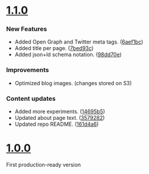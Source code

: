 # [1.1.0](https://github.com/datyayu/new-datyayu.xyz/tree/1.1.0)

### New Features
- Added Open Graph and Twitter meta tags. ([6aef1bc](https://github.com/datyayu/new-datyayu.xyz/commit/6aef1bc))
- Added title per page. ([7bed93c](https://github.com/datyayu/new-datyayu.xyz/commit/7bed93c))
- Added json+ld schema notation. ([98dd70e](https://github.com/datyayu/new-datyayu.xyz/commit/98dd70e))

### Improvements
- Optimized blog images. (changes stored on S3)

### Content updates
- Added more experiments. ([14695b5](https://github.com/datyayu/new-datyayu.xyz/commit/14695b5))
- Updated about page text. ([3579282](https://github.com/datyayu/new-datyayu.xyz/commit/3579282))
- Updated repo README. ([161d4a6](https://github.com/datyayu/new-datyayu.xyz/commit/161d4a6))

# [1.0.0](https://github.com/datyayu/new-datyayu.xyz/tree/1.0.0)
First production-ready version